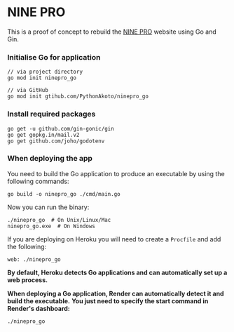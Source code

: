 # NINE PRO

This is a proof of concept to rebuild the [NINE PRO](https://ninepro.webflow.io/) website using Go and Gin.

### Initialise Go for application
```
// via project directory
go mod init ninepro_go

// via GitHub
go mod init gtihub.com/PythonAkoto/ninepro_go
```

### Install required packages
```
go get -u github.com/gin-gonic/gin
go get gopkg.in/mail.v2
go get github.com/joho/godotenv
```

### When deploying the app
You need to build the Go application to produce an executable by using the following commands:
```
go build -o ninepro_go ./cmd/main.go
```

Now you can run the binary:
```
./ninepro_go  # On Unix/Linux/Mac
ninepro_go.exe  # On Windows
```

If you are deploying on Heroku you will need to create a `Procfile` and add the following:
```
web: ./ninepro_go
```

**By default, Heroku detects Go applications and can automatically set up a web process.**


**When deploying a Go application, Render can automatically detect it and build the executable.**
**You just need to specify the start command in Render's dashboard:**
```
./ninepro_go
```